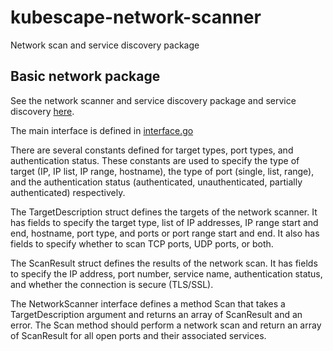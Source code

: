 # kubescape-network-scanner
Network scan and service discovery package

## Basic network package

See the network scanner and service discovery package and service discovery [here](internal/pkg/network-scanner/).

The main interface is defined in [interface.go](internal/pkg/network-scanner/interface.go)

There are several constants defined for target types, port types, and authentication status. These constants are used to specify the type of target (IP, IP list, IP range, hostname), the type of port (single, list, range), and the authentication status (authenticated, unauthenticated, partially authenticated) respectively.

The TargetDescription struct defines the targets of the network scanner. It has fields to specify the target type, list of IP addresses, IP range start and end, hostname, port type, and ports or port range start and end. It also has fields to specify whether to scan TCP ports, UDP ports, or both.

The ScanResult struct defines the results of the network scan. It has fields to specify the IP address, port number, service name, authentication status, and whether the connection is secure (TLS/SSL).

The NetworkScanner interface defines a method Scan that takes a TargetDescription argument and returns an array of ScanResult and an error. The Scan method should perform a network scan and return an array of ScanResult for all open ports and their associated services.


